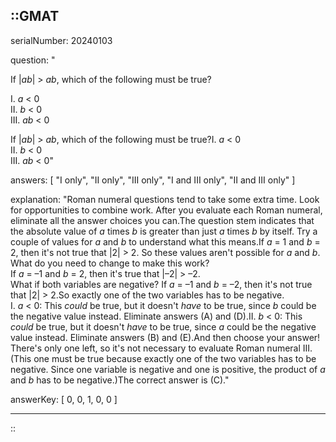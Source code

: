 ::GMAT
---


serialNumber: 20240103

question: "<p>If |<i>ab</i>| &gt; <i>ab</i>, which of the following must be true?</p><p>I.   <i>a</i> &lt; 0<br>II.  <i>b</i> &lt; 0<br>III. <i>ab</i> &lt; 0</p>If |<i>ab</i>| &gt; <i>ab</i>, which of the following must be true?I.   <i>a</i> &lt; 0<br>II.  <i>b</i> &lt; 0<br>III. <i>ab</i> &lt; 0"

answers: [
  "I only",
  "II only",
  "III only",
  "I and III only",
  "II and III only"
]

explanation: "Roman numeral questions tend to take some extra time. Look for opportunities to combine work. After you evaluate each Roman numeral, eliminate all the answer choices you can.The question stem indicates that the absolute value of <i>a</i> times <i>b</i> is greater than just <i>a</i> times <i>b</i> by itself. Try a couple of values for <i>a</i> and <i>b</i> to understand what this means.If <i>a</i> = 1 and <i>b</i> = 2, then it's not true that |2| &gt; 2. So these values aren't possible for <i>a</i> and <i>b</i>. What do you need to change to make this work?<br>If <i>a</i> = –1 and <i>b</i> = 2, then it's true that |–2| &gt; –2.<br>What if both variables are negative? If <i>a</i> = –1 and <i>b</i> = –2, then it's not true that |2| &gt; 2.So exactly one of the two variables has to be negative. <br>I. <i>a</i> &lt; 0: This <i>could</i> be true, but it doesn't <i>have</i> to be true, since <i>b</i> could be the negative value instead. Eliminate answers (A) and (D).II. <i>b</i> &lt; 0: This <i>could</i> be true, but it doesn't <i>have</i> to be true, since <i>a</i> could be the negative value instead. Eliminate answers (B) and (E).And then choose your answer! There's only one left, so it's not necessary to evaluate Roman numeral III. (This one must be true because exactly one of the two variables has to be negative. Since one variable is negative and one is positive, the product of <i>a</i> and <i>b</i> has to be negative.)The correct answer is (C)."

answerKey: [
  0, 
  0, 
  1, 
  0, 
  0
]



---
::